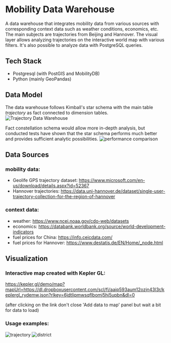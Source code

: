 # Mobility Data Warehouse

A data warehouse that integrates mobility data from various sources with corresponding context data such as weather conditions, economics, etc.
The main subjects are trajectories from Beijing and Hannover.
The visual layer allows analyzing trajectories on the interactive world map with various filters. It's also possible to analyze data with PostgreSQL queries.

## Tech Stack
- Postgresql (with PostGIS and MobilityDB)
- Python (mainly GeoPandas)

## Data Model
The data warehouse follows Kimball's star schema with the main table _trajectory_ as fact connected to dimension tables.
![Trajectory Data Warehouse](https://github.com/drwoj/mobility_data_warehouse/assets/84898707/4324e255-968d-49d9-81c2-ff016df5fe41)



Fact constellation schema would allow more in-depth analysis, but conducted tests have shown that the star schema performs much better and provides sufficient analytic possibilities.
![performance comparison](https://github.com/drwoj/mobility_data_warehouse/assets/84898707/185a1914-1a5f-4c02-a626-3f690c4531a2)

## Data Sources
### mobility data:
- Geolife GPS trajectory dataset: https://www.microsoft.com/en-us/download/details.aspx?id=52367
- Hannover trajectories: https://data.uni-hannover.de/dataset/single-user-trajectory-collection-for-the-region-of-hannover

### context data:
- weather: https://www.ncei.noaa.gov/cdo-web/datasets
- economics: https://databank.worldbank.org/source/world-development-indicators
- fuel prices for China: https://info.ceicdata.com/
- fuel prices for Hannover: https://www.destatis.de/EN/Home/_node.html

## Visualization
### Interactive map created with Kepler GL:
https://kepler.gl/demo/map?mapUrl=https://dl.dropboxusercontent.com/scl/fi/aaip593aum12ozjn43l3r/keplergl_rydemw.json?rlkey=6jdtlipmwsqflbomj5hj5upbn&dl=0

(after clicking on the link don't close 'Add data to map' panel but wait a bit for data to load)

### Usage examples:
![trajectory](https://github.com/drwoj/mobility_data_warehouse/assets/84898707/362f5429-7b58-4321-aaa2-ebc2de6f407c)
![district](https://github.com/drwoj/mobility_data_warehouse/assets/84898707/e6a1be72-b337-44c4-89c6-7cd1983e4935)


